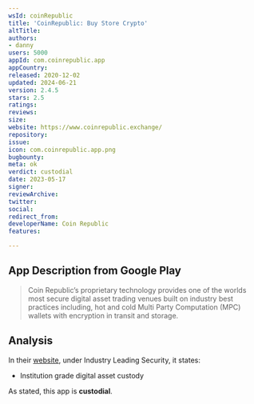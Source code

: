 ```yaml
---
wsId: coinRepublic
title: 'CoinRepublic: Buy Store Crypto'
altTitle: 
authors:
- danny
users: 5000
appId: com.coinrepublic.app
appCountry: 
released: 2020-12-02
updated: 2024-06-21
version: 2.4.5
stars: 2.5
ratings: 
reviews: 
size: 
website: https://www.coinrepublic.exchange/
repository: 
issue: 
icon: com.coinrepublic.app.png
bugbounty: 
meta: ok
verdict: custodial
date: 2023-05-17
signer: 
reviewArchive: 
twitter: 
social: 
redirect_from: 
developerName: Coin Republic
features: 

---
```


## App Description from Google Play 

> Coin Republic’s proprietary technology provides one of the worlds most secure digital asset trading venues built on industry best practices including, hot and cold Multi Party Computation (MPC) wallets with encryption in transit and storage. 

## Analysis 

In their [website](https://www.coinrepublic.exchange/), under Industry Leading Security, it states:

- Institution grade digital asset custody

As stated, this app is **custodial**.
